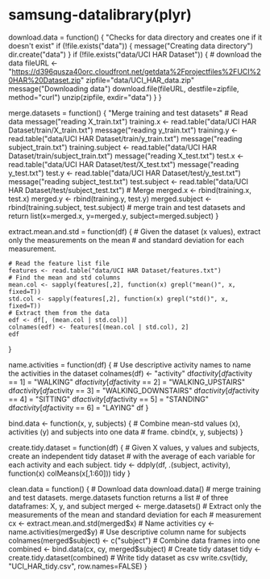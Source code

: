 # samsung-datalibrary(plyr)

download.data = function() {
    "Checks for data directory and creates one if it doesn't exist"
    if (!file.exists("data")) {
        message("Creating data directory")
        dir.create("data")
    }
    if (!file.exists("data/UCI HAR Dataset")) {
        # download the data
        fileURL <- "https://d396qusza40orc.cloudfront.net/getdata%2Fprojectfiles%2FUCI%20HAR%20Dataset.zip"
        zipfile="data/UCI_HAR_data.zip"
        message("Downloading data")
        download.file(fileURL, destfile=zipfile, method="curl")
        unzip(zipfile, exdir="data")
    }
}

merge.datasets = function() {
    "Merge training and test datasets"
    # Read data
    message("reading X_train.txt")
    training.x <- read.table("data/UCI HAR Dataset/train/X_train.txt")
    message("reading y_train.txt")
    training.y <- read.table("data/UCI HAR Dataset/train/y_train.txt")
    message("reading subject_train.txt")
    training.subject <- read.table("data/UCI HAR Dataset/train/subject_train.txt")
    message("reading X_test.txt")
    test.x <- read.table("data/UCI HAR Dataset/test/X_test.txt")
    message("reading y_test.txt")
    test.y <- read.table("data/UCI HAR Dataset/test/y_test.txt")
    message("reading subject_test.txt")
    test.subject <- read.table("data/UCI HAR Dataset/test/subject_test.txt")
    # Merge
    merged.x <- rbind(training.x, test.x)
    merged.y <- rbind(training.y, test.y)
    merged.subject <- rbind(training.subject, test.subject)
    # merge train and test datasets and return
    list(x=merged.x, y=merged.y, subject=merged.subject)
}

extract.mean.and.std = function(df) {
    # Given the dataset (x values), extract only the measurements on the mean
    # and standard deviation for each measurement.

    # Read the feature list file
    features <- read.table("data/UCI HAR Dataset/features.txt")
    # Find the mean and std columns
    mean.col <- sapply(features[,2], function(x) grepl("mean()", x, fixed=T))
    std.col <- sapply(features[,2], function(x) grepl("std()", x, fixed=T))
    # Extract them from the data
    edf <- df[, (mean.col | std.col)]
    colnames(edf) <- features[(mean.col | std.col), 2]
    edf
}

name.activities = function(df) {
    # Use descriptive activity names to name the activities in the dataset
    colnames(df) <- "activity"
    df$activity[df$activity == 1] = "WALKING"
    df$activity[df$activity == 2] = "WALKING_UPSTAIRS"
    df$activity[df$activity == 3] = "WALKING_DOWNSTAIRS"
    df$activity[df$activity == 4] = "SITTING"
    df$activity[df$activity == 5] = "STANDING"
    df$activity[df$activity == 6] = "LAYING"
    df
}

bind.data <- function(x, y, subjects) {
    # Combine mean-std values (x), activities (y) and subjects into one data
    # frame.
    cbind(x, y, subjects)
}

create.tidy.dataset = function(df) {
    # Given X values, y values and subjects, create an independent tidy dataset
    # with the average of each variable for each activity and each subject.
    tidy <- ddply(df, .(subject, activity), function(x) colMeans(x[,1:60]))
    tidy
}

clean.data = function() {
    # Download data
    download.data()
    # merge training and test datasets. merge.datasets function returns a list
    # of three dataframes: X, y, and subject
    merged <- merge.datasets()
    # Extract only the measurements of the mean and standard deviation for each
    # measurement
    cx <- extract.mean.and.std(merged$x)
    # Name activities
    cy <- name.activities(merged$y)
    # Use descriptive column name for subjects
    colnames(merged$subject) <- c("subject")
    # Combine data frames into one
    combined <- bind.data(cx, cy, merged$subject)
    # Create tidy dataset
    tidy <- create.tidy.dataset(combined)
    # Write tidy dataset as csv
    write.csv(tidy, "UCI_HAR_tidy.csv", row.names=FALSE)
}
